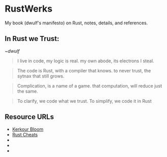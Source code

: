 # RustWerks
My book (dwulf's manifesto) on Rust, notes, details, and references.

## In Rust we Trust:
*~dwulf*

> I live in code,
> my logic is real.
> my own abode,
> its electrons I steal.

> The code is Rust,
> with a compiler that knows.
> to never trust,
> the sytnax that still grows.

> Complication, 
> is a name of a game.
> that computation,
> will reduce just the same.

> To clarify,
> we code what we trust.
> To simplify,
> we code it in Rust

## Resource URLs
- [Kerkour Bloom](https://kerkour.com/)
- [Rust Cheats](https://cheats.rs/)
- []()
- []()
- []()


